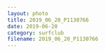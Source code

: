 ```yaml
---
layout: photo
title: 2019_06_20_P1130766
date: 2019-06-20
category: surfclub
filename: 2019_06_20_P1130766
---
```

